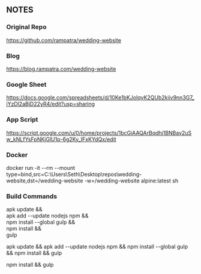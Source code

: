 ## NOTES

### Original Repo
https://github.com/rampatra/wedding-website

### Blog
https://blog.rampatra.com/wedding-website

### Google Sheet
https://docs.google.com/spreadsheets/d/10Ke1bKJolqyK2QUb2kiiv9nn3G7_iYzDl2aBjD22yR4/edit?usp=sharing

### App Script
https://script.google.com/u/0/home/projects/1bcGiAAQArBqdhj1BNBay2uSw_kNLfYsFpNKjGlU1p-6g2Ky_IFxKYdQx/edit

### Docker
docker run -it --rm --mount type=bind,src=C:\Users\Seth\Desktop\repos\wedding-website,dst=/wedding-website -w=/wedding-website alpine:latest sh

### Build Commands
apk update && \
apk add --update nodejs npm && \
npm install --global gulp && \
npm install && \
gulp

apk update && apk add --update nodejs npm && npm install --global gulp && npm install && gulp

npm install && gulp